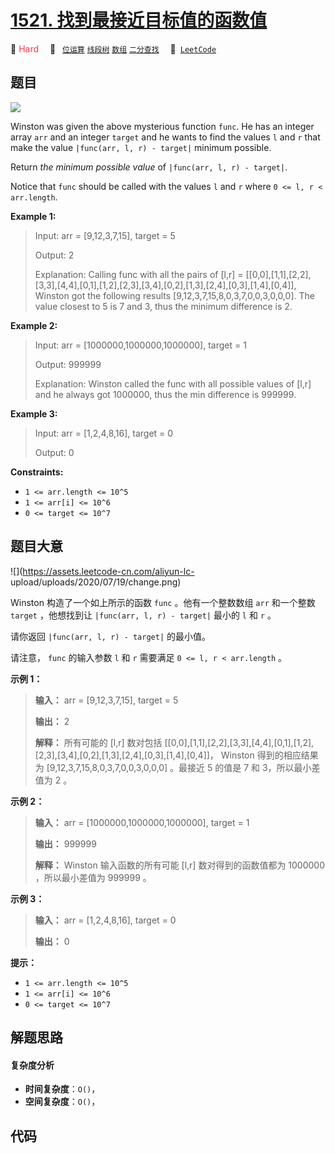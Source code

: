 # [1521. 找到最接近目标值的函数值](https://leetcode.com/problems/find-a-value-of-a-mysterious-function-closest-to-target)

🔴 <font color=#ff334b>Hard</font>&emsp; 🔖&ensp; [`位运算`](/outline/tag/bit-manipulation.md) [`线段树`](/outline/tag/segment-tree.md) [`数组`](/outline/tag/array.md) [`二分查找`](/outline/tag/binary-search.md)&emsp; 🔗&ensp;[`LeetCode`](https://leetcode.com/problems/find-a-value-of-a-mysterious-function-closest-to-target)

## 题目

![](https://assets.leetcode.com/uploads/2020/07/09/change.png)

Winston was given the above mysterious function `func`. He has an integer
array `arr` and an integer `target` and he wants to find the values `l` and
`r` that make the value `|func(arr, l, r) - target|` minimum possible.

Return _the minimum possible value_ of `|func(arr, l, r) - target|`.

Notice that `func` should be called with the values `l` and `r` where `0 <= l,
r < arr.length`.



**Example 1:**

> Input: arr = [9,12,3,7,15], target = 5
> 
> Output: 2
> 
> Explanation: Calling func with all the pairs of [l,r] = [[0,0],[1,1],[2,2],[3,3],[4,4],[0,1],[1,2],[2,3],[3,4],[0,2],[1,3],[2,4],[0,3],[1,4],[0,4]], Winston got the following results [9,12,3,7,15,8,0,3,7,0,0,3,0,0,0]. The value closest to 5 is 7 and 3, thus the minimum difference is 2.

**Example 2:**

> Input: arr = [1000000,1000000,1000000], target = 1
> 
> Output: 999999
> 
> Explanation: Winston called the func with all possible values of [l,r] and he always got 1000000, thus the min difference is 999999.

**Example 3:**

> Input: arr = [1,2,4,8,16], target = 0
> 
> Output: 0

**Constraints:**

  * `1 <= arr.length <= 10^5`
  * `1 <= arr[i] <= 10^6`
  * `0 <= target <= 10^7`


## 题目大意

![](https://assets.leetcode-cn.com/aliyun-lc-
upload/uploads/2020/07/19/change.png)

Winston 构造了一个如上所示的函数 `func` 。他有一个整数数组 `arr` 和一个整数 `target` ，他想找到让 `|func(arr,
l, r) - target|` 最小的 `l` 和 `r` 。

请你返回 `|func(arr, l, r) - target|` 的最小值。

请注意， `func` 的输入参数 `l` 和 `r` 需要满足 `0 <= l, r < arr.length` 。



**示例 1：**

> 
> 
> 
> 
> 
> **输入：** arr = [9,12,3,7,15], target = 5
> 
> **输出：** 2
> 
> **解释：** 所有可能的 [l,r] 数对包括 [[0,0],[1,1],[2,2],[3,3],[4,4],[0,1],[1,2],[2,3],[3,4],[0,2],[1,3],[2,4],[0,3],[1,4],[0,4]]， Winston 得到的相应结果为 [9,12,3,7,15,8,0,3,7,0,0,3,0,0,0] 。最接近 5 的值是 7 和 3，所以最小差值为 2 。
> 
> 

**示例 2：**

> 
> 
> 
> 
> 
> **输入：** arr = [1000000,1000000,1000000], target = 1
> 
> **输出：** 999999
> 
> **解释：** Winston 输入函数的所有可能 [l,r] 数对得到的函数值都为 1000000 ，所以最小差值为 999999 。
> 
> 

**示例 3：**

> 
> 
> 
> 
> 
> **输入：** arr = [1,2,4,8,16], target = 0
> 
> **输出：** 0
> 
> 



**提示：**

  * `1 <= arr.length <= 10^5`
  * `1 <= arr[i] <= 10^6`
  * `0 <= target <= 10^7`


## 解题思路

#### 复杂度分析

- **时间复杂度**：`O()`，
- **空间复杂度**：`O()`，

## 代码

```javascript

```